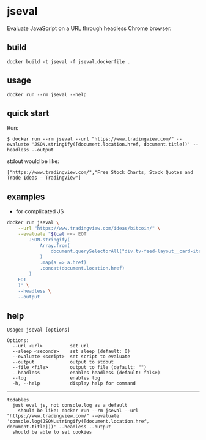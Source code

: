 
# jseval

Evaluate JavaScript on a URL through headless Chrome browser.

## build

```
docker build -t jseval -f jseval.dockerfile .
```

## usage

```
docker run --rm jseval --help
```

## quick start

Run:

```
$ docker run --rm jseval --url "https://www.tradingview.com/" --evaluate 'JSON.stringify([document.location.href, document.title])' --headless --output
```

stdout would be like:

```
["https://www.tradingview.com/","Free Stock Charts, Stock Quotes and Trade Ideas — TradingView"]
```

## examples

- for complicated JS

```sh
docker run jseval \
	--url "https://www.tradingview.com/ideas/bitcoin/" \
	--evaluate "$(cat <<- EOT
		JSON.stringify(
			Array.from(
				document.querySelectorAll("div.tv-feed-layout__card-item[data-widget-type=\"idea\"] > div > div > a")
			)
			.map(a => a.href)
			.concat(document.location.href)
		)
	EOT
	)" \
	--headless \
	--output
```

## help

```
Usage: jseval [options]

Options:
  --url <url>          set url
  --sleep <seconds>    set sleep (default: 0)
  --evaluate <script>  set script to evaluate
  --output             output to stdout
  --file <file>        output to file (default: "")     
  --headless           enables headless (default: false)
  --log                enables log
  -h, --help           display help for command
```

---

```
todables
  just eval js, not console.log as a default
    should be like: docker run --rm jseval --url "https://www.tradingview.com/" --evaluate 'console.log(JSON.stringify([document.location.href, document.title]))' --headless --output
  should be able to set cookies 
```
